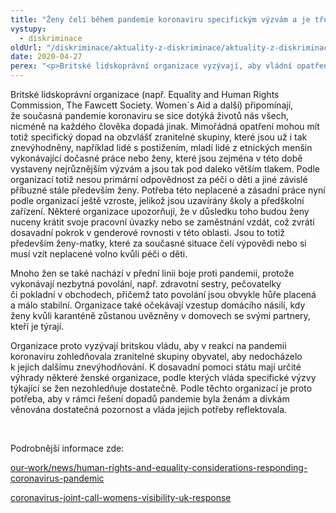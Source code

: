 ```yaml
---
title: "Ženy čelí během pandemie koronaviru specifickým výzvám a je třeba to řešit, upozorňují organizace"
vystupy:
  - diskriminace
oldUrl: "/diskriminace/aktuality-z-diskriminace/aktuality-z-diskriminace-2020/zeny-celi-behem-pandemie-koronaviru-specifickym-vyzvam-a-je-treba-to-resit-upozornuji-o/"
date: 2020-04-27
perex: "<p>Britské lidskoprávní organizace vyzývají, aby vládní opatření v reakci na pandemii koronaviru zohledňovala zranitelné skupiny a reflektovala specifickou situaci žen.</p>"
---
```


<!-- imported from the old website -->

<p>Britské lidskoprávní organizace (např. Equality and Human Rights Commission, The Fawcett Society. Women´s Aid a další) připomínají, že současná pandemie koronaviru se sice dotýká životů nás všech, nicméně na každého člověka dopadá jinak. Mimořádná opatření mohou mít totiž specifický dopad na obzvlášť zranitelné skupiny, které jsou už i tak znevýhodněny, například lidé s postižením, mladí lidé z etnických menšin vykonávající dočasné práce nebo ženy, které jsou zejména v této době vystaveny nejrůznějším výzvám a jsou tak pod daleko větším tlakem. Podle organizací totiž nesou primární odpovědnost za péči o děti a jiné závislé příbuzné stále především ženy. Potřeba této neplacené a zásadní práce nyní podle organizací ještě vzroste, jelikož jsou uzavírány školy a předškolní zařízení. Některé organizace upozorňují, že v důsledku toho budou ženy nuceny krátit svoje pracovní úvazky nebo se zaměstnání vzdát, což zvrátí dosavadní pokrok v genderové rovnosti v této oblasti. Jsou to totiž především ženy-matky, které za současné situace čelí výpovědi nebo si musí vzít neplacené volno kvůli péči o děti. </p> <p>Mnoho žen se také nachází v přední linii boje proti pandemii, protože vykonávají nezbytná povolání, např. zdravotní sestry, pečovatelky či pokladní v obchodech, přičemž tato povolání jsou obvykle hůře placená a málo stabilní. Organizace také očekávají vzestup domácího násilí, kdy ženy kvůli karanténě zůstanou uvězněny v domovech se svými partnery, kteří je týrají. </p> <p>Organizace proto vyzývají britskou vládu, aby v reakci na pandemii koronaviru zohledňovala zranitelné skupiny obyvatel, aby nedocházelo k jejich dalšímu znevýhodňování. K dosavadní pomoci státu mají určité výhrady některé ženské organizace, podle kterých vláda specifické výzvy týkající se žen nezohledňuje dostatečně. Podle těchto organizací je proto potřeba, aby v rámci řešení dopadů pandemie byla ženám a dívkám věnována dostatečná pozornost a vláda jejich potřeby reflektovala. </p> <p> </p> <p>Podrobnější informace zde:</p> <p><a href="https://www.equalityhumanrights.com/en/our-work/news/human-rights-and-equality-considerations-responding-coronavirus-pandemic" target="_blank">our-work/news/human-rights-and-equality-considerations-responding-coronavirus-pandemic</a></p> <p><a href="https://www.fawcettsociety.org.uk/news/coronavirus-joint-call-womens-visibility-uk-response" target="_blank">coronavirus-joint-call-womens-visibility-uk-response</a></p>
